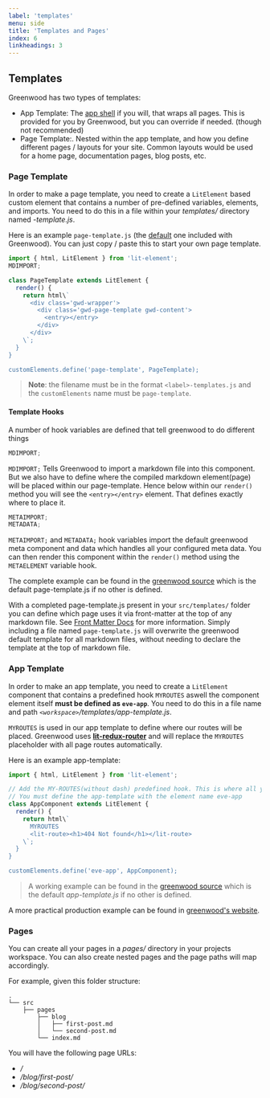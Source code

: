 ```yaml
---
label: 'templates'
menu: side
title: 'Templates and Pages'
index: 6
linkheadings: 3
---
```


## Templates
Greenwood has two types of templates:
- App Template: The [app shell](https://developers.google.com/web/fundamentals/architecture/app-shell) if you will, that wraps all pages.  This is provided for you by Greenwood, but you can override if needed. (though not recommended)
- Page Template:.  Nested within the app template, and how you define different pages / layouts for your site.  Common layouts would be used for a home page, documentation pages, blog posts, etc.


### Page Template
In order to make a page template, you need to create a `LitElement` based custom element that contains a number of pre-defined variables, elements, and imports. You need to do this in a file within your _templates/_ directory named _<type>-template.js_.

Here is an example `page-template.js` (the [default](https://github.com/ProjectEvergreen/greenwood/blob/master/packages/cli/templates/page-template.js) one included with Greenwood).  You can just copy / paste this to start your own page template.

```js
import { html, LitElement } from 'lit-element';
MDIMPORT;

class PageTemplate extends LitElement {
  render() {
    return html\`
      <div class='gwd-wrapper'>
        <div class='gwd-page-template gwd-content'>
          <entry></entry>
        </div>
      </div>
    \`;
  }
}

customElements.define('page-template', PageTemplate);
```

> **Note**: the filename must be in the format `<label>-templates.js` and the `customElements` name must be `page-template`.

#### Template Hooks
A number of hook variables are defined that tell greenwood to do different things

```js
MDIMPORT;
```

`MDIMPORT;` Tells Greenwood to import a markdown file into this component.  But we also have to define where the compiled markdown element(page) will be placed within our page-template.  Hence below within our `render()` method you will see the `<entry></entry>` element. That defines exactly where to place it.


```js
METAIMPORT;
METADATA;
```

`METAIMPORT;` and `METADATA;` hook variables import the default greenwood meta component and data which handles all your configured meta data.  You can then render this component within the `render()` method using the `METAELEMENT` variable hook.

The complete example can be found in the [greenwood source](https://github.com/ProjectEvergreen/greenwood/blob/master/packages/cli/templates/page-template.js) which is the default page-template.js if no other is defined.

With a completed page-template.js present in your `src/templates/` folder you can define which page uses it via front-matter at the top of any markdown file.  See [Front Matter Docs](/docs/front-matter#define-template) for more information.  Simply including a file named `page-template.js` will overwrite the greenwood default template for all markdown files, without needing to declare the template at the top of markdown file.

### App Template

In order to make an app template, you need to create a `LitElement` component that contains a predefined hook `MYROUTES` aswell the component element itself **must be defined as `eve-app`**.  You need to do this in a file name and path _`<workspace>`/templates/app-template.js_.

`MYROUTES` is used in our app template to define where our routes will be placed. Greenwood uses [**lit-redux-router**](https://github.com/fernandopasik/lit-redux-router) and will replace the `MYROUTES` placeholder with all page routes automatically.

Here is an example app-template:

```js
import { html, LitElement } from 'lit-element';

// Add the MY-ROUTES(without dash) predefined hook. This is where all your routes will be
// You must define the app-template with the element name eve-app
class AppComponent extends LitElement {
  render() {
    return html\`
      MYROUTES
      <lit-route><h1>404 Not found</h1></lit-route>
    \`;
  }
}

customElements.define('eve-app', AppComponent);
```

> A working example can be found in the [greenwood source](https://github.com/ProjectEvergreen/greenwood/blob/master/packages/cli/templates/app-template.js) which is the default _app-template.js_ if no other is defined.

A more practical production example can be found in [greenwood's website](https://github.com/ProjectEvergreen/greenwood/blob/master/www/templates/app-template.js).


### Pages
You can create all your pages in a _pages/_ directory in your projects workspace.  You can also create nested pages and the page paths will map accordingly.

For example, given this folder structure:
```shell
.
└── src
    ├── pages
        ├── blog
        │   ├── first-post.md
        │   └── second-post.md
        └── index.md

```

You will have the following page URLs:
- _/_
- _/blog/first-post/_
- _/blog/second-post/_